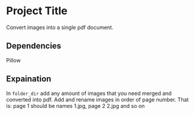 
# Project Title

Convert images into a single pdf document.

## Dependencies

Pillow
## Expaination

In `folder_dir` add any amount of images that you need merged and converted into pdf. Add and rename images in order of page number. That is: page 1 should be names 1.jpg, page 2 2.jpg and so on